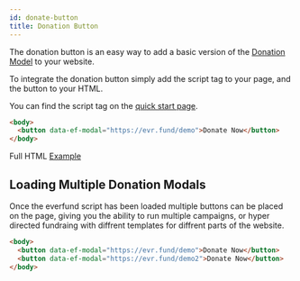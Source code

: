 ```yaml
---
id: donate-button
title: Donation Button
---
```


The donation button is an easy way to add a basic version of the [Donation Model](https://docs.everfund.io/donation-modal) to your website.

To integrate the donation button simply add the script tag to your page, and the button to your HTML.

You can find the script tag on the [quick start page](https://3000-orange-koi-8g010e2m.ws-eu16.gitpod.io/quick-start#install-from-cdn).

```html
<body>
  <button data-ef-modal="https://evr.fund/demo">Donate Now</button>
</body>
```

Full HTML [Example](https://codesandbox.io/s/everfund-donation-button-example-br01y)

## Loading Multiple Donation Modals

Once the everfund script has been loaded multiple buttons can be placed on the page, giving you the ability to run multiple campaigns, or hyper directed fundraing with diffrent templates for diffrent parts of the website.

```html
<body>
  <button data-ef-modal="https://evr.fund/demo">Donate Now</button>
  <button data-ef-modal="https://evr.fund/demo2">Donate Now</button>
</body>
```
